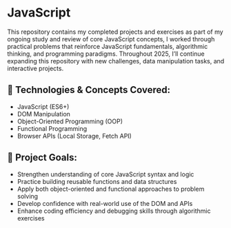 # JavaScript
This repository contains my completed projects and exercises as part of my ongoing study and review of core JavaScript concepts, I worked through practical problems that reinforce JavaScript fundamentals, algorithmic thinking, and programming paradigms. Throughout 2025, I’ll continue expanding this repository with new challenges, data manipulation tasks, and interactive projects.

## 🧰 Technologies & Concepts Covered:
- JavaScript (ES6+)
- DOM Manipulation
- Object-Oriented Programming (OOP)
- Functional Programming
- Browser APIs (Local Storage, Fetch API)

## 🧱 Project Goals:
- Strengthen understanding of core JavaScript syntax and logic
- Practice building reusable functions and data structures
- Apply both object-oriented and functional approaches to problem solving
- Develop confidence with real-world use of the DOM and APIs
- Enhance coding efficiency and debugging skills through algorithmic exercises
